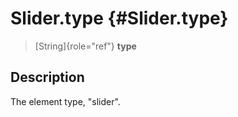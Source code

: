Slider.type {#Slider.type}
===========

> [String]{role="ref"} **type**

Description
-----------

The element type, \"slider\".
